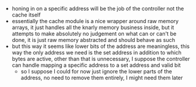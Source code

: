 - honing in on a specific address will be the job of the controller not the cache itself
- essentially the cache module is a nice wrapper around raw memory arrays, it just handles all the knarly memory business inside, but it attempts to make absolutely no judgement on what can or can't be done, it is just raw memory abstracted and should behave as such
- but this way it seems like lower bits of the address are meaningless, this way the only address we need is the set address in addition to which bytes are active, other than that is unnecessary, I suppose the controller can handle mapping a specific address to a set address and valid bit
	- so I suppose I could for now just ignore the lower parts of the address, no need to remove them entirely, I might need them later